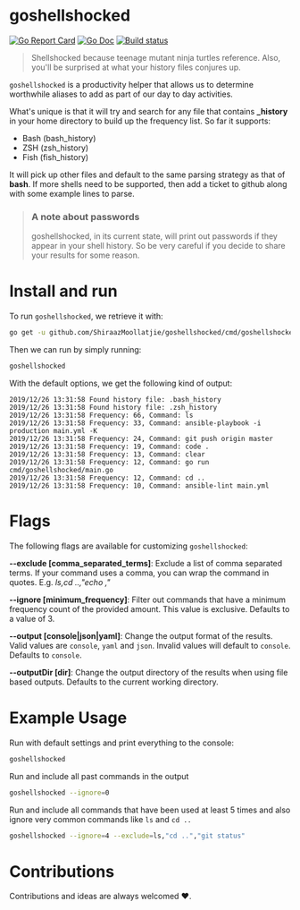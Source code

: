 # goshellshocked
[![Go Report Card](https://goreportcard.com/badge/github.com/ShiraazMoollatjie/goshellshocked?style=flat-square)](https://goreportcard.com/report/github.com/ShiraazMoollatjie/goshellshocked)
[![Go Doc](https://img.shields.io/badge/godoc-reference-blue.svg?style=flat-square)](http://godoc.org/github.com/ShiraazMoollatjie/goshellshocked)
[![Build status](https://ci.appveyor.com/api/projects/status/brw55guj4gmq0m1v/branch/master?svg=true)](https://ci.appveyor.com/project/ShiraazMoollatjie/goshellshocked/branch/master)


> Shellshocked because teenage mutant ninja turtles reference. Also, you'll be surprised at what your history files conjures up.

`goshellshocked` is a productivity helper that allows us to determine worthwhile aliases to add as part of our day to day activities.

What's unique is that it will try and search for any file that contains **_history** in your home directory to build up the frequency list. So far it supports:

* Bash (bash_history)
* ZSH (zsh_history)
* Fish (fish_history)

It will pick up other files and default to the same parsing strategy as that of **bash**. If more shells need to be supported, then add a ticket to github along with some example lines to parse.

> ### A note about passwords
> goshellshocked, in its current state, will print out passwords if they appear in your shell history. So be very careful if you decide to share your results for some reason. 

# Install and run

To run `goshellshocked`, we retrieve it with:

```sh
go get -u github.com/ShiraazMoollatjie/goshellshocked/cmd/goshellshocked/
```

Then we can run by simply running:
```sh
goshellshocked
```

With the default options, we get the following kind of output:
```
2019/12/26 13:31:58 Found history file: .bash_history
2019/12/26 13:31:58 Found history file: .zsh_history
2019/12/26 13:31:58 Frequency: 66, Command: ls
2019/12/26 13:31:58 Frequency: 33, Command: ansible-playbook -i production main.yml -K
2019/12/26 13:31:58 Frequency: 24, Command: git push origin master
2019/12/26 13:31:58 Frequency: 19, Command: code .
2019/12/26 13:31:58 Frequency: 13, Command: clear
2019/12/26 13:31:58 Frequency: 12, Command: go run cmd/goshellshocked/main.go
2019/12/26 13:31:58 Frequency: 12, Command: cd ..
2019/12/26 13:31:58 Frequency: 10, Command: ansible-lint main.yml
```

# Flags

The following flags are available for customizing `goshellshocked`:

**--exclude [comma_separated_terms]**: Exclude a list of comma separated terms. If your command uses a comma, you can wrap the command in quotes. E.g. _ls,cd ..,"echo ,"_

**--ignore [minimum_frequency]**: Filter out commands that have a minimum frequency count of the provided amount. This value is exclusive. Defaults to a value of 3.

**--output [console|json|yaml]**: Change the output format of the results. Valid values are `console`, `yaml` and `json`. Invalid values will default to `console`. Defaults to `console`.

**--outputDir [dir]**: Change the output directory of the results when using file based outputs. Defaults to the current working directory.

# Example Usage

Run with default settings and print everything to the console:
```sh
goshellshocked
```

Run and include all past commands in the output
```sh
goshellshocked --ignore=0
```

Run and include all commands that have been used at least 5 times and also ignore very common commands like `ls` and `cd ..`
```sh
goshellshocked --ignore=4 --exclude=ls,"cd ..","git status"
```

# Contributions

Contributions and ideas are always welcomed ❤️.